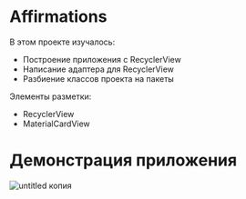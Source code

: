 # Affirmations
В этом проекте изучалось:
- Построение приложения с RecyclerView
- Написание адаптера для RecyclerView
- Разбиение классов проекта на пакеты

Элементы разметки:
- RecyclerView
- MaterialCardView

# Демонстрация приложения
![untitled копия](https://github.com/Aleksei-L/Affirmations/assets/35473340/56e1cb3a-d64c-4075-add7-b83acd0a6a8d)
